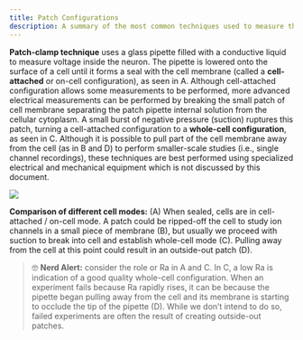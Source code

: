 ```yaml
---
title: Patch Configurations
description: A summary of the most common techniques used to measure the electrical properties of cell membranes
---
```


**Patch-clamp technique** uses a glass pipette filled with a conductive liquid to measure voltage inside the neuron. The pipette is lowered onto the surface of a cell until it forms a seal with the cell membrane (called a **cell-attached** or on-cell configuration), as seen in A. Although cell-attached configuration allows some measurements to be performed, more advanced electrical measurements can be performed by breaking the small patch of cell membrane separating the patch pipette internal solution from the cellular cytoplasm. A small burst of negative pressure (suction) ruptures this patch, turning a cell-attached configuration to a **whole-cell configuration**, as seen in C. Although it is possible to pull part of the cell membrane away from the cell (as in B and D) to perform smaller-scale studies (i.e., single channel recordings), these techniques are best performed using specialized electrical and mechanical equipment which is not discussed by this document.

<img src="/patch/img/pages/techniques/patch-types.png" class="img-fluid w-75 d-block mx-auto my-5">

**Comparison of different cell modes:** (A) When sealed, cells are in cell-attached / on-cell mode. A patch could be ripped-off the cell to study ion channels in a small piece of membrane (B), but usually we proceed with suction to break into cell and establish whole-cell mode (C). Pulling away from the cell at this point could result in an outside-out patch (D).

> 🤓 **Nerd Alert:** consider the role or Ra in A and C. In C, a low Ra is indication of a good quality whole-cell configuration. When an experiment fails because Ra rapidly rises, it can be because the pipette began pulling away from the cell and its membrane is starting to occlude the tip of the pipette (D). While we don’t intend to do so, failed experiments are often the result of creating outside-out patches.
